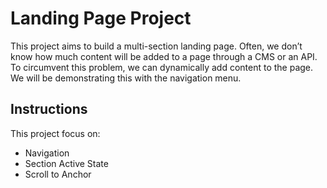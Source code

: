 # Landing Page Project
This project aims to build a multi-section landing page. Often, we don’t know how much content will be added to a page through a CMS or an API. To circumvent this problem, we can dynamically add content to the page. We will be demonstrating this with the navigation menu.


## Instructions

This project focus on:
- Navigation
- Section Active State
- Scroll to Anchor

